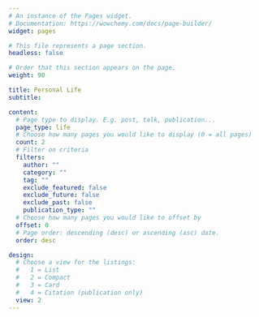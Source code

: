 ```yaml
---
# An instance of the Pages widget.
# Documentation: https://wowchemy.com/docs/page-builder/
widget: pages

# This file represents a page section.
headless: false

# Order that this section appears on the page.
weight: 90

title: Personal Life
subtitle:

content:
  # Page type to display. E.g. post, talk, publication...
  page_type: life
  # Choose how many pages you would like to display (0 = all pages)
  count: 2
  # Filter on criteria
  filters:
    author: ""
    category: ""
    tag: ""
    exclude_featured: false
    exclude_future: false
    exclude_past: false
    publication_type: ""
  # Choose how many pages you would like to offset by
  offset: 0
  # Page order: descending (desc) or ascending (asc) date.
  order: desc

design:
  # Choose a view for the listings:
  #   1 = List
  #   2 = Compact
  #   3 = Card
  #   4 = Citation (publication only)
  view: 2
---
```

